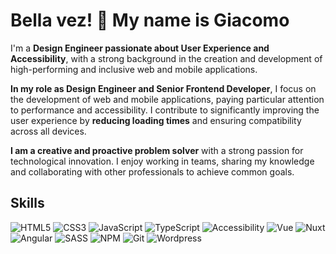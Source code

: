 # Bella vez! 👋 My name is Giacomo 

I'm a **Design Engineer passionate about User Experience and Accessibility**, with a strong background in the creation and development of high-performing and inclusive web and mobile applications.

**In my role as Design Engineer and Senior Frontend Developer**, I focus on the development of web and mobile applications, paying particular attention to performance and accessibility. I contribute to significantly improving the user experience by **reducing loading times** and ensuring compatibility across all devices.

**I am a creative and proactive problem solver** with a strong passion for technological innovation. I enjoy working in teams, sharing my knowledge and collaborating with other professionals to achieve common goals.

<!-- SKILLS -->
## Skills

![HTML5](https://img.shields.io/badge/html5-%23E34F26.svg?style=for-the-badge&logo=html5&logoColor=white)
![CSS3](https://img.shields.io/badge/css3-%231572B6.svg?style=for-the-badge&logo=css3&logoColor=white)
![JavaScript](https://img.shields.io/badge/javascript-%23323330.svg?style=for-the-badge&logo=javascript&logoColor=%23F7DF1E)
![TypeScript](https://img.shields.io/badge/typescript-%23007ACC.svg?style=for-the-badge&logo=typescript&logoColor=white)
![Accessibility](https://img.shields.io/badge/Accessibility-3f06d1?style=for-the-badge)
![Vue](https://img.shields.io/badge/Vue.js-35495E?style=for-the-badge&logo=vuedotjs&logoColor=4FC08D)
![Nuxt](https://img.shields.io/badge/Nuxt-020420?style=for-the-badge&logo=nuxt)
![Angular](https://img.shields.io/badge/Angular-DD0031?style=for-the-badge&logo=angular&logoColor=white)
![SASS](https://img.shields.io/badge/SASS-hotpink.svg?style=for-the-badge&logo=SASS&logoColor=white)
![NPM](https://img.shields.io/badge/NPM-%23CB3837.svg?style=for-the-badge&logo=npm&logoColor=white)
![Git](https://img.shields.io/badge/git-%23F05033.svg?style=for-the-badge&logo=git&logoColor=white)
![Wordpress](https://img.shields.io/badge/Wordpress-21759B?style=for-the-badge&logo=wordpress&logoColor=white)
<!-- EXPERIENCE -->

<!-- EDUCATION -->


<!--
**BellaJack/BellaJack** is a ✨ _special_ ✨ repository because its `README.md` (this file) appears on your GitHub profile.

Here are some ideas to get you started:

- 🔭 I’m currently working on ...
- 🌱 I’m currently learning ...
- 👯 I’m looking to collaborate on ...
- 🤔 I’m looking for help with ...
- 💬 Ask me about ...
- 📫 How to reach me: ...
- 😄 Pronouns: ...
- ⚡ Fun fact: ...
-->

<!-- 
Appassionato di User Experience, Accessibilità e sviluppo Front-End, sono laureato in "Scienze di Internet" presso l'Università di Bologna con un master in "Multimedia Content Design" dell'Università degli Studi di Firenze.

Da più di 14 anni mi occupo della progettazione del layout grafico e sviluppo di siti web, applicazioni per postazioni multimediali touch e smartphone.

Da giugno 2022 faccio parte dello staff di Kiwitron s.r.l. come Sviluppatore Software, in particolare mi occupo dello sviluppo Front End di web tools e applicazioni mobile con particolare attenzione alle performance e all'accessibilità.
-
